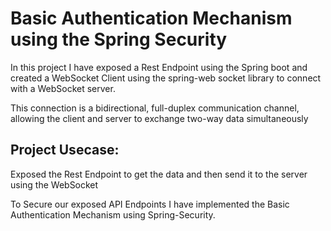 <h1>Basic Authentication Mechanism using the Spring Security</h1>
<p>In this project I have exposed a Rest Endpoint using the Spring boot and created a WebSocket Client using the spring-web socket library to connect with a WebSocket server. 
<p></p> This connection is a bidirectional, full-duplex communication channel, allowing the client and server to exchange two-way data simultaneously</p>

<h2>Project Usecase:</h2>
<p>Exposed the Rest Endpoint to get the data and then send it to the server using the WebSocket</p>
<p>To Secure our exposed API Endpoints I have implemented the Basic Authentication Mechanism using Spring-Security.</p>
